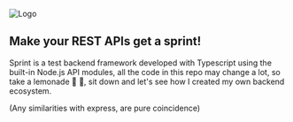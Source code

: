 
![Logo](https://repository-images.githubusercontent.com/598000748/07f06a0d-c817-4b5d-bf2b-a4688732f19d)


## Make your REST APIs get a sprint!

Sprint is a test backend framework developed with Typescript using the built-in Node.js API modules, all the code in this repo may change a lot, so take a lemonade 🍋 🥃, sit down and let's see how I created my own backend ecosystem.

(Any similarities with express, are pure coincidence)
